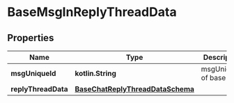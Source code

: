 
# BaseMsgInReplyThreadData

## Properties
Name | Type | Description | Notes
------------ | ------------- | ------------- | -------------
**msgUniqueId** | **kotlin.String** | msgUniqueId of base chat |  [optional]
**replyThreadData** | [**BaseChatReplyThreadDataSchema**](BaseChatReplyThreadDataSchema.md) |  |  [optional]



